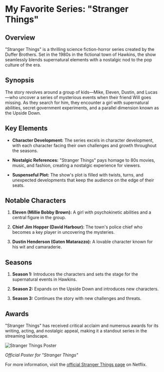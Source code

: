 # My Favorite Series: "Stranger Things"

## Overview

"Stranger Things" is a thrilling science fiction-horror series created by the Duffer Brothers. Set in the 1980s in the fictional town of Hawkins, the show seamlessly blends supernatural elements with a nostalgic nod to the pop culture of the era.

## Synopsis

The story revolves around a group of kids—Mike, Eleven, Dustin, and Lucas—who uncover a series of mysterious events when their friend Will goes missing. As they search for him, they encounter a girl with supernatural abilities, secret government experiments, and a parallel dimension known as the Upside Down.

## Key Elements

- **Character Development:** The series excels in character development, with each character facing their own challenges and growth throughout the seasons.

- **Nostalgic References:** "Stranger Things" pays homage to 80s movies, music, and fashion, creating a nostalgic experience for viewers.

- **Suspenseful Plot:** The show's plot is filled with twists, turns, and unexpected developments that keep the audience on the edge of their seats.

## Notable Characters

1. **Eleven (Millie Bobby Brown):** A girl with psychokinetic abilities and a central figure in the group.

2. **Chief Jim Hopper (David Harbour):** The town's police chief who becomes a key player in uncovering the mysteries.

3. **Dustin Henderson (Gaten Matarazzo):** A lovable character known for his wit and camaraderie.

## Seasons

1. **Season 1:** Introduces the characters and sets the stage for the supernatural events in Hawkins.

2. **Season 2:** Expands on the Upside Down and introduces new characters.

3. **Season 3:** Continues the story with new challenges and threats.

## Awards

"Stranger Things" has received critical acclaim and numerous awards for its writing, acting, and nostalgic appeal, making it a standout series in the streaming landscape.

![Stranger Things Poster](link-to-poster-image.jpg)

*Official Poster for "Stranger Things"*

For more information, visit the [official Stranger Things page](https://www.netflix.com/title/80057281) on Netflix.
